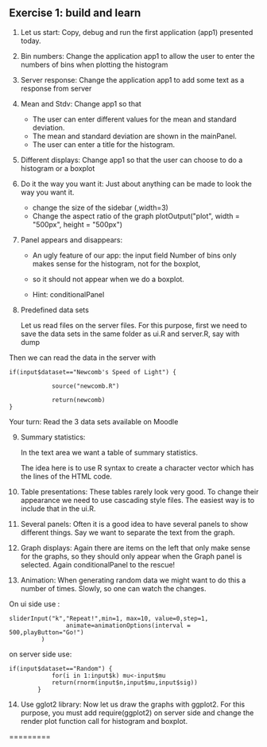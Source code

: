 ## Exercise 1: build and learn

1. Let us start: Copy, debug and run the first application (app1)
presented today.

2. Bin numbers: Change the application app1 to allow the user to enter
the numbers of bins when plotting the histogram

3. Server response: Change the application app1 to add some text as a
response from server

4. Mean and Stdv: Change app1 so that

    - The user can enter different values for the mean and standard deviation. 
    - The mean and standard deviation are shown in the mainPanel.
    - The user can enter a title for the histogram.

5. Different displays: Change app1 so that the user can choose to do a
histogram or a boxplot

6. Do it the way you want it: Just about anything can be made to look
the way you want it.

    - change the size of the sidebar (,width=3)
    - Change the aspect ratio of the graph plotOutput("plot", width =
"500px", height = "500px")

7. Panel appears and disappears:

    - An ugly feature of our app: the input field Number of bins only makes
sense for the histogram, not for the boxplot,

    - so it should not appear when we do a boxplot.

    - Hint: conditionalPanel


8. Predefined data sets

    Let us read files on the server files. For this purpose, first we need
to save the data sets in the same folder as ui.R and server.R, say
with dump

Then we can read the data in the server with

```
if(input$dataset=="Newcomb's Speed of Light") {

            source("newcomb.R")

            return(newcomb)
}
```
 
Your turn: Read the 3 data sets available on Moodle

 

9. Summary statistics:

    In the text area we want a table of summary statistics.

    The idea here is to use R syntax to create a character vector which
has the lines of the HTML code.


10. Table presentations: These tables rarely look very good. To change
their appearance we need to use cascading style files. The easiest way
is to include that in the ui.R.


11. Several panels: Often it is a good idea to have several panels to
show different things. Say we want to separate the text from the
graph.

 

12. Graph displays: Again there are items on the left that only make
sense for the graphs, so they should only appear when the Graph panel
is selected. Again conditionalPanel to the rescue!

 

13. Animation: When generating random data we might want to do this a
number of times. Slowly, so one can watch the changes.

On ui side use :

```
sliderInput("k","Repeat!",min=1, max=10, value=0,step=1,
                animate=animationOptions(interval = 500,playButton="Go!")
         )
````

on server side use:

```
if(input$dataset=="Random") {
            for(i in 1:input$k) mu<-input$mu
            return(rnorm(input$n,input$mu,input$sig))
        } 
```

14. Use gglot2 library: Now let us draw the graphs with ggplot2. For
this purpose, you must add require(ggplot2) on server side and change
the render plot function call for histogram and boxplot.

 
=========
 
